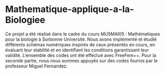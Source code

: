 # Mathematique-applique-a-la-Biologiee

Ce projet a été réalisé dans le cadre du cours MU5MAI05 : Mathématiques pour la biologie à Sorbonne Université. Nous avons implémenté et étudié différents schémas numériques inspirés de ceux présentés en cours, en évaluant leur stabilité et en identifiant les conditions garantissant leur validité. L’ensemble des codes ont été effectué avec FreeFem++. Pour la seconde partie, nous nous sommes appuyés sur des codes fournis par le professeur Miguel Fernandez.

